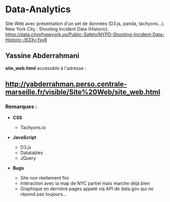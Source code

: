 # Data-Analytics  
Site Web avec présentation d'un set de données (D3.js, panda, tachyons...).  
New York City : Shooting Incident Data (Historic).  
https://data.cityofnewyork.us/Public-Safety/NYPD-Shooting-Incident-Data-Historic-/833y-fsy8


## Yassine Abderrahmani   

<b>site_web.html</b> accessible à l'adresse :  
## http://yabderrahman.perso.centrale-marseille.fr/visible/Site%20Web/site_web.html

### Remarques :

- **CSS**
    - Tachyons.io
  
- **JavaScript**
    - D3.js
    - Datatables
    - JQuery
    
- **Bugs**
    - Site non réellement fini
    - Intéraction avec la map de NYC partiel mais marche déjà bien
    - Graphique en dernière pages appelé via API de data.gov qui ne répond pas toujours...
